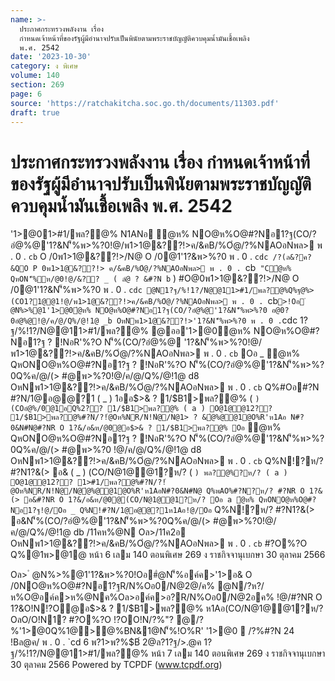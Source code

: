 ```yaml
---
name: >-
  ประกาศกระทรวงพลังงาน เรื่อง
  กำหนดเจ้าหน้าที่ของรัฐผู้มีอำนาจปรับเป็นพินัยตามพระราชบัญญัติควบคุมน้ำมันเชื้อเพลิง
  พ.ศ. 2542
date: '2023-10-30'
category: ง พิเศษ
volume: 140
section: 269
page: 6
source: 'https://ratchakitcha.soc.go.th/documents/11303.pdf'
draft: true
---
```


# ประกาศกระทรวงพลังงาน เรื่อง กำหนดเจ้าหน้าที่ของรัฐผู้มีอำนาจปรับเป็นพินัยตามพระราชบัญญัติควบคุมน้ำมันเชื้อเพลิง พ.ศ. 2542

'1>@01>#1/พล?@% N1ANอ ํ@ห% NO@ห%O@#?Nอ1?ฐ(CO/?อํ@%@'1?&N'็%พ>%?0!@/พ1>1@&??!>ค/&คB/%Oํ@/?%NAOอNพล> พ . 0 . `cb` O /0พ1>1@&??!>/N@ O /0@1'1?&พ>%?0 พ . 0 . `cdc /?(ล&?ค?&QO P 0พ1>1@&??!> ค/&คB/%Oํ@/?%NAOอNพล> พ . 0 . `cb` "Cํ@ห% QหON'็%ห/@0!@/&?? _ ( ลํ@ ? &#?N b` ) #O@0พ1>1@&??!>/N@ O /0@1'1?&N'็%พ>%?0 พ . 0 . `cdc @N1?ฐ/%!1?/N@@11>#1/พล?@%Q%ฐ@%> (CO1?1@@1!@/พ1>1@&??!>ค/&คB/%Oํ@/?%NAOอNพล> พ . 0 . `cb` >!Oอ ํ @N%>%@1'1>@0ํ@ห% NO@ห%O@#?Nอ1?ฐ(CO/?อํ@%@'1?&N'็%พ>%?0 อ@0?0อํ@%@!@/ค/@/Q%/@!1@ _b OหNพ1>1@&??!>'1?&N'็%พ>%?0 พ . 0 . `cdc 1?ฐ/%!1?/N@@11>#1/พล?@% @ออ'1>@0ํ@ห% NO@ห%O@#?Nอ1?ฐ ? !NอR'%?O N'็%(CO/?อํ@%@ '1?&N'็%พ>%?0!@/พ1>1@&??!>ค/&คB/%Oํ@/?%NAOอNพล> พ . 0 . `cb` Oอ _ ํ@ห% QหONO@ห%O@#?Nอ1?ฐ ? !NอR'%?O N'็%(CO/?อํ@%@'1?&N'็%พ>%?0Q%ค/@/(> #@พ>%?0!@/ค/@/Q%/@!1@ d8 OหNพ1>1@&??!>ค/&คB/%Oํ@/?%NAOอNพล> พ . 0 . `cb` Q%#Oอ#?N #?N/1@อ@@?1 ( _ ) 1ออ$>& ? 1/$B1>พล?@% ( ` ) (COอํ@%/0@1อQ%2?? 1/$B1>พล?@% ( a ) O@1@@12?? 1/$B1>พล?@%#?N/?!ํ@Oห%NR/N!Nํ@/N@1> ? &ํ@%@@1@O%R'ห1Aอ N#?0&N#N@#?NR O 1?&/อ&ห/@0@อ$>& ? 1/$B1>พล?@% Oอ ` ํ@ห% QหONO@ห%O@#?Nอ1?ฐ ? !NอR'%?O N'็%(CO/?อํ@%@'1?&N'็%พ>%?0Q%ค/@/(> #@พ>%?0 !@/ค/@/Q%/@!1@ d8 OหNพ1>1@&??!>ค/&คB/%Oํ@/?%NAOอNพล> พ . 0 . `cb` Q%N!?ห/? #?N1?&(> อ& ( _ ) (CO/N@1@@1?ห/? ( ` ) พล?@%?ห/? ( a ) O@1@@12?? 1>#1/พล?@%#?N/?!ํ@Oห%NR/N!Nํ@/N@ํ@%@@1@O%R'ห1AอN#?0&N#N@ Q%พAO%#?N?ห/? #?NR O 1?&(> อ&#?NR O 1?&/อ&ห/@0@(CO/N@1@@1?ห/? Oอ a ํ@ห% QหONO@ห%O@#?Nอ1?ฐ!@/Oอ _ Q%N!#?N/1@อ@@?1ห1Aอ!@/Oอ ` Q%N!?ห/? #?N1?&(> อ&N'็%(CO/?อํ@%@'1?&N'็%พ>%?0Q%ค/@/(> #@พ>%?0!@/ค/@/Q%/@!1@ db /11คห%@N Oล>/11ค2อ OหNพ1>1@&??!>ค/&คB/%Oํ@/?%NAOอNพล> พ . 0 . `cb` #?O%?O Q%@1พ>@1@ หน้า 6 เลม 140 ตอนพิเศษ 269 ง ราชกิจจานุเบกษา 30 ตุลาคม 2566

Oล> ํ @N%>%@1'1?&พ>%?0!Oอ#ํ@N'็%อค์ค>'1>อ& O /0NO@ห%O@#?Nอ1?ฐR/N%Oอ0/N@2@/ค% @N/?ห?/ห%O@อค์ค>ห%@Nค%Oล>อค์ค>อ?R/N%Oอ0/N@2อค% !@/#?NR O 1?&O!N!?O@อ$>& ? 1/$B1>พล?@% ห1Aอ(CO/N@1@@1?ห/? OลO/O!N1? #?O%?O !?OO!N/?%"? @/?%'1>@0Q%1@>@%BN&1@N'็%!O%R' '1>@0  /?%#?N 24 !Bล@ค/ พ . 0 . `cd 6 พ?1>พ?%$B์ 2@ล?1?ฐ/>.@ค 1?ฐ/%!1?/N@@11>#1/พล?@% หน้า 7 เลม 140 ตอนพิเศษ 269 ง ราชกิจจานุเบกษา 30 ตุลาคม 2566 Powered by TCPDF (www.tcpdf.org)
